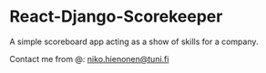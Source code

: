 # React-Django-Scorekeeper
A simple scoreboard app acting as a show of skills for a company.

Contact me from @: niko.hienonen@tuni.fi
